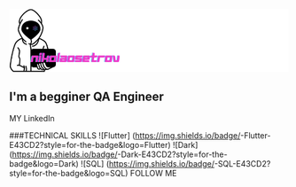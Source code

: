 [<img alt="Header" src="https://github.com/NikolaOsetrov/Nikola-Osetrov/blob/main/assets/nikola%20osetrov.png"/>](http://www.linkedin.com/in/nikolayosetrov)

## I'm a begginer QA Engineer

MY LinkedIn

###TECHNICAL SKILLS
![Flutter] (https://img.shields.io/badge/<LABEL>-Flutter-E43CD2?style=for-the-badge&logo=Flutter)
![Dark] (https://img.shields.io/badge/<LABEL>-Dark-E43CD2?style=for-the-badge&logo=Dark)
![SQL] (https://img.shields.io/badge/<LABEL>-SQL-E43CD2?style=for-the-badge&logo=SQL)
FOLLOW ME
